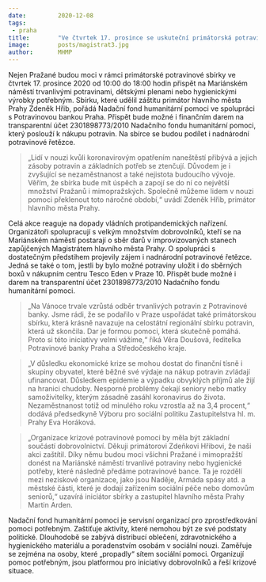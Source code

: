 ```yaml
---
date:         2020-12-08
tags:         
 - praha
title:        "Ve čtvrtek 17. prosince se uskuteční primátorská potravinová sbírka. Na závěr roku pomůže potřebným"
image: 	      posts/magistrat3.jpg
author:       MHMP
---
```


Nejen Pražané budou moci v rámci primátorské potravinové sbírky ve čtvrtek 17. prosince 2020 od 10:00 do 18:00 hodin přispět na Mariánském náměstí trvanlivými potravinami, dětskými plenami nebo hygienickými výrobky potřebným. Sbírku, které udělil záštitu primátor hlavního města Prahy Zdeněk Hřib, pořádá Nadační fond humanitární pomoci ve spolupráci s Potravinovou bankou Praha. Přispět bude možné i finančním darem na transparentní účet 2301898773/2010 Nadačního fondu humanitární pomoci, který poslouží k nákupu potravin. Na sbírce se budou podílet i nadnárodní potravinové řetězce. 

> „Lidí v nouzi kvůli koronavirovým opatřením naneštěstí přibývá a jejich zásoby potravin a základních potřeb se ztenčují. Důvodem je i zvyšující se nezaměstnanost a také nejistota budoucího vývoje. Věřím, že sbírka bude mít úspěch a zapojí se do ní co největší množství Pražanů i mimopražských. Společně můžeme lidem v nouzi pomoci překlenout toto náročné období,“ uvádí Zdeněk Hřib, primátor hlavního města Prahy. 

Celá akce reaguje na dopady vládních protipandemických nařízení. Organizátoři spolupracují s velkým množstvím dobrovolníků, kteří se na Mariánském náměstí postarají o sběr darů v improvizovaných stanech zapůjčených Magistrátem hlavního města Prahy. O spolupráci s dostatečným předstihem projevily zájem i nadnárodní potravinové řetězce. Jedná se také o tom, jestli by bylo možné potraviny uložit i do sběrných boxů v nákupním centru Tesco Eden v Praze 10. Přispět bude možné i darem na transparentní účet 2301898773/2010 Nadačního fondu humanitární pomoci.

> „Na Vánoce trvale vzrůstá odběr trvanlivých potravin z Potravinové banky. Jsme rádi, že se podařilo v Praze uspořádat také primátorskou sbírku, která krásně navazuje na celostátní regionální sbírku potravin, která už skončila. Dar je formou pomoci, která skutečně pomáhá. Proto si této iniciativy velmi vážíme,“ říká Věra Doušová, ředitelka Potravinové banky Praha a Středočeského kraje.

> „V důsledku ekonomické krize se mohou dostat do finanční tísně i skupiny obyvatel, které běžné své výdaje na nákup potravin zvládají ufinancovat. Důsledkem epidemie a výpadku obvyklých příjmů ale žijí na hranici chudoby. Nesporné problémy čekají seniory nebo matky samoživitelky, kterým zásadně zasáhl koronavirus do života. Nezaměstnanost totiž od minulého roku vzrostla až na 3,4 procent,“ dodává předsedkyně Výboru pro sociální politiku Zastupitelstva hl. m. Prahy Eva Horáková.

> „Organizace krizové potravinové pomoci by měla být základní součástí dobrovolnictví. Děkuji primátorovi Zdeňkovi Hřibovi, že naši akci zaštítil. Díky němu budou moci všichni Pražané i mimopražští donést na Mariánské náměstí trvanlivé potraviny nebo hygienické potřeby, které následně předáme potravinové bance. Ta je rozdělí mezi neziskové organizace, jako jsou Naděje, Armáda spásy atd. a městské části, které je dodají zařízením sociální péče nebo domovům seniorů,“ uzavírá iniciátor sbírky a zastupitel hlavního města Prahy Martin Arden.

Nadační fond humanitární pomoci je servisní organizací pro zprostředkování pomoci potřebným. Zaštiťuje aktivity, které nemohou být ze své podstaty politické. Dlouhodobě se zabývá distribucí oblečení, zdravotnického a hygienického materiálu a poradenstvím osobám v sociální nouzi. Zaměřuje se zejména na osoby, které „propadly“ sítem sociální pomoci. Organizují pomoc potřebným, jsou platformou pro iniciativy dobrovolníků a řeší krizové situace. 
